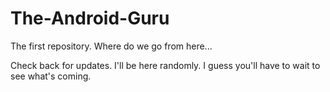 The-Android-Guru
================

The first repository. Where do we go from here...

Check back for updates. I'll be here randomly. I guess you'll have to wait
to see what's coming.
